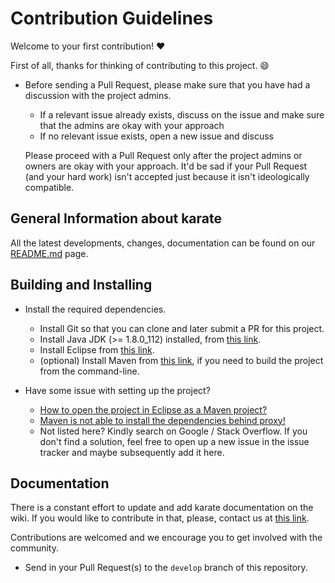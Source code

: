 # Contribution Guidelines

Welcome to your first contribution! :heart:

First of all, thanks for thinking of contributing to this project. :smile:

- Before sending a Pull Request, please make sure that you have had a discussion with the project admins.
    - If a relevant issue already exists, discuss on the issue and make sure that the admins are okay with your approach
    - If no relevant issue exists, open a new issue and discuss

    Please proceed with a Pull Request only after the project admins or owners are okay with your approach. It'd be sad if your Pull Request (and your hard work) isn't accepted just because it isn't ideologically compatible.
    
## General Information about karate

All the latest developments, changes, documentation can be found on our
[README.md](https://github.com/intuit/karate/blob/master/README.md) page.

## Building and Installing

- Install the required dependencies.
    - Install Git so that you can clone and later submit a PR for this project.
    - Install Java JDK (>= 1.8.0_112) installed, from [this link](http://www.oracle.com/technetwork/java/javase/downloads/jdk8-downloads-2133151.html).
    - Install Eclipse from [this link](http://www.eclipse.org/downloads/).
    - (optional) Install Maven from [this link](http://maven.apache.org), if you need to build the project from the command-line.

- Have some issue with setting up the project?
    - [How to open the project in Eclipse as a Maven project?](https://stackoverflow.com/a/36242422/143475)
    - [Maven is not able to install the dependencies behind proxy!]()
    - Not listed here? Kindly search on Google / Stack Overflow. If you don't find a solution, feel free to open up a new issue in the issue tracker and maybe subsequently add it here.
 
## Documentation

There is a constant effort to update and add karate documentation on the wiki.
If you would like to contribute in that, please, contact us at
[this link](https://github.com/intuit/karate/wiki/Support).

Contributions are welcomed and we encourage you to get involved with the
community.

- Send in your Pull Request(s) to the `develop` branch of this repository.
